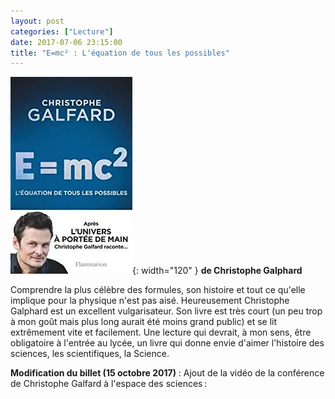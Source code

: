 ```yaml
---
layout: post
categories: ["Lecture"]
date: 2017-07-06 23:15:00
title: "E=mc² : L'équation de tous les possibles"
---
```


![couverture](/assets/images/couv_lecture/emc2.webp){: width="120" } **de Christophe Galphard**

Comprendre la plus célèbre des formules, son histoire et tout ce qu'elle
implique pour la physique n'est pas aisé. Heureusement Christophe
Galphard est un excellent vulgarisateur. Son livre est très court (un
peu trop à mon goût mais plus long aurait été moins grand public) et se
lit extrêmement vite et facilement. Une lecture qui devrait, à mon sens,
être obligatoire à l'entrée au lycée, un livre qui donne envie d'aimer
l'histoire des sciences, les scientifiques, la Science.

**Modification du billet (15 octobre 2017)** : Ajout de la vidéo de la
conférence de Christophe Galfard à l'espace des sciences :


